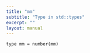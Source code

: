 ```yaml
---
title: "mm"
subtitle: "Type in std::types"
excerpt: ""
layout: manual
---
```




```kcl
type mm = number(mm)
```





